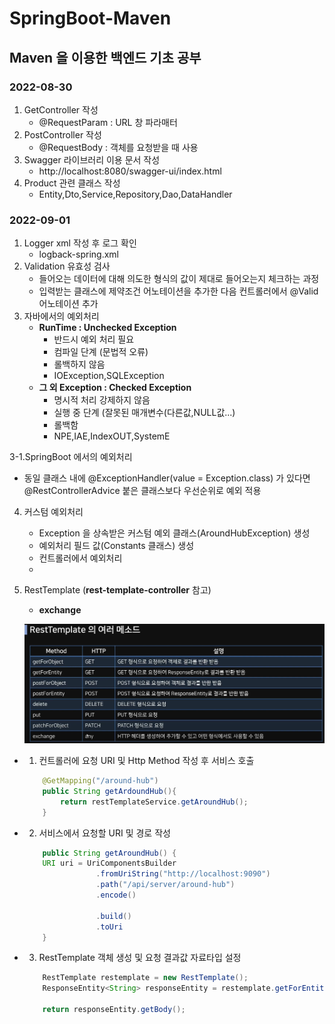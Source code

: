 # SpringBoot-Maven

## Maven 을 이용한 백엔드 기초 공부
### 2022-08-30
1. GetController 작성
    - @RequestParam : URL 창 파라매터
2. PostController 작성
    - @RequestBody : 객체를 요청받을 때 사용
3. Swagger 라이브러리 이용 문서 작성
   - http://localhost:8080/swagger-ui/index.html
4. Product 관련 클래스 작성 
   - Entity,Dto,Service,Repository,Dao,DataHandler


### 2022-09-01
1. Logger xml 작성 후 로그 확인
   - logback-spring.xml
2. Validation 유효성 검사
   - 들어오는 데이터에 대해 의도한 형식의 값이 제대로 들어오는지 체크하는 과정
   - 입력받는 클래스에 제약조건 어노테이션을 추가한 다음 컨트롤러에서 @Valid 어노테이션 추가
3. 자바에서의 예외처리
   - **RunTime : Unchecked Exception**
     - 반드시 예외 처리 필요 
     - 컴파일 단계 (문법적 오류)
     - 롤백하지 않음
     - IOException,SQLException
   - **그 외 Exception : Checked Exception**
     - 명시적 처리 강제하지 않음
     - 실행 중 단계 (잘못된 매개변수(다른값,NULL값...)
     - 롤백함
     - NPE,IAE,IndexOUT,SystemE

3-1.SpringBoot 에서의 예외처리
- 동일 클래스 내에 @ExceptionHandler(value = Exception.class) 가 있다면 
@RestControllerAdvice 붙은 클래스보다 우선순위로 예외 적용


4. 커스텀 예외처리
    - Exception 을 상속받은 커스텀 예외 클래스(AroundHubException) 생성
    - 예외처리 필드 값(Constants 클래스) 생성
    - 컨트롤러에서 예외처리
    - 
5. RestTemplate (**rest-template-controller** 참고)
    - **exchange**
   
    ![img.png](img.png)
   
- 1. 컨트롤러에 요청 URI 및 Http Method 작성 후 서비스 호출
    ``` java
        @GetMapping("/around-hub")
        public String getArdoundHub(){
            return restTemplateService.getAroundHub();
        }
    ```
- 2. 서비스에서 요청할 URI 및 경로 작성
    ``` java
        public String getAroundHub() {
        URI uri = UriComponentsBuilder
                    .fromUriString("http://localhost:9090")
                    .path("/api/server/around-hub")
                    .encode()
                    
                    .build()
                    .toUri
        }
    ```
- 3. RestTemplate 객체 생성 및 요청 결과값 자료타입 설정
    ```java
        RestTemplate restemplate = new RestTemplate();
        ResponseEntity<String> responseEntity = restemplate.getForEntity(uri, String.class);
  
        return responseEntity.getBody();
    ```
